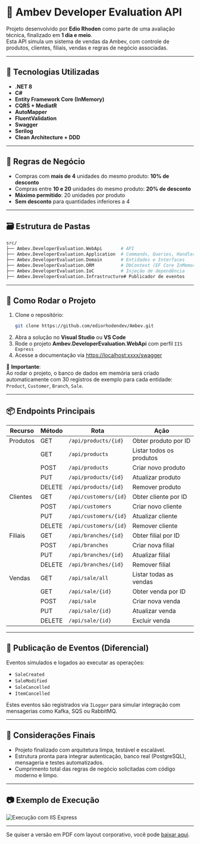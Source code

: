 
# 🍺 Ambev Developer Evaluation API

Projeto desenvolvido por **Edio Rhoden** como parte de uma avaliação técnica, finalizado em **1 dia e meio**.  
Esta API simula um sistema de vendas da Ambev, com controle de produtos, clientes, filiais, vendas e regras de negócio associadas.

---

## 🚀 Tecnologias Utilizadas

- **.NET 8**
- **C#**
- **Entity Framework Core (InMemory)**
- **CQRS + MediatR**
- **AutoMapper**
- **FluentValidation**
- **Swagger**
- **Serilog**
- **Clean Architecture + DDD**

---

## 🧠 Regras de Negócio

- Compras com **mais de 4** unidades do mesmo produto: **10% de desconto**
- Compras entre **10 e 20** unidades do mesmo produto: **20% de desconto**
- **Máximo permitido**: 20 unidades por produto
- **Sem desconto** para quantidades inferiores a 4

---

## 🗃️ Estrutura de Pastas

```bash
src/
├── Ambev.DeveloperEvaluation.WebApi       # API
├── Ambev.DeveloperEvaluation.Application  # Commands, Queries, Handlers, DTOs
├── Ambev.DeveloperEvaluation.Domain       # Entidades e Interfaces
├── Ambev.DeveloperEvaluation.ORM          # DbContext (EF Core InMemory)
├── Ambev.DeveloperEvaluation.IoC          # Injeção de dependência
├── Ambev.DeveloperEvaluation.Infrastructure# Publicador de eventos
```

---

## 🔧 Como Rodar o Projeto

1. Clone o repositório:
   ```bash
   git clone https://github.com/ediorhodendev/Ambev.git
   ```
2. Abra a solução no **Visual Studio** ou **VS Code**
3. Rode o projeto **Ambev.DeveloperEvaluation.WebApi** com perfil `IIS Express`
4. Acesse a documentação via [https://localhost:xxxx/swagger](https://localhost:xxxx/swagger)

🧠 **Importante**:  
Ao rodar o projeto, o banco de dados em memória será criado automaticamente com 30 registros de exemplo para cada entidade: `Product`, `Customer`, `Branch`, `Sale`.

---

## 📦 Endpoints Principais

| Recurso     | Método | Rota                        | Ação                            |
|-------------|--------|-----------------------------|---------------------------------|
| Produtos    | GET    | `/api/products/{id}`        | Obter produto por ID           |
|             | GET    | `/api/products`             | Listar todos os produtos       |
|             | POST   | `/api/products`             | Criar novo produto             |
|             | PUT    | `/api/products/{id}`        | Atualizar produto              |
|             | DELETE | `/api/products/{id}`        | Remover produto                |
| Clientes    | GET    | `/api/customers/{id}`       | Obter cliente por ID           |
|             | POST   | `/api/customers`            | Criar novo cliente             |
|             | PUT    | `/api/customers/{id}`       | Atualizar cliente              |
|             | DELETE | `/api/customers/{id}`       | Remover cliente                |
| Filiais     | GET    | `/api/branches/{id}`        | Obter filial por ID            |
|             | POST   | `/api/branches`             | Criar nova filial              |
|             | PUT    | `/api/branches/{id}`        | Atualizar filial               |
|             | DELETE | `/api/branches/{id}`        | Remover filial                 |
| Vendas      | GET    | `/api/sale/all`             | Listar todas as vendas         |
|             | GET    | `/api/sale/{id}`            | Obter venda por ID             |
|             | POST   | `/api/sale`                 | Criar nova venda               |
|             | PUT    | `/api/sale/{id}`            | Atualizar venda                |
|             | DELETE | `/api/sale/{id}`            | Excluir venda                  |

---

## 📢 Publicação de Eventos (Diferencial)

Eventos simulados e logados ao executar as operações:

- `SaleCreated`
- `SaleModified`
- `SaleCancelled`
- `ItemCancelled`

Estes eventos são registrados via `ILogger` para simular integração com mensagerias como Kafka, SQS ou RabbitMQ.

---

## 📝 Considerações Finais

- Projeto finalizado com arquitetura limpa, testável e escalável.
- Estrutura pronta para integrar autenticação, banco real (PostgreSQL), mensageria e testes automatizados.
- Cumprimento total das regras de negócio solicitadas com código moderno e limpo.

---

## 📷 Exemplo de Execução

![Execução com IIS Express](./docs/iis-express-execution.png)

---

Se quiser a versão em PDF com layout corporativo, você pode [baixar aqui](./docs/Ambev_Developer_Evaluation_Final.pdf).

